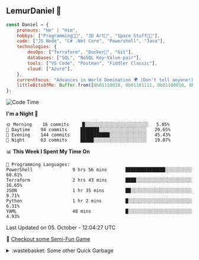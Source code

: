 
## LemurDaniel 👾

```javascript
const Daniel = {
    pronouns: "He" | "Him",
    hobbys: ["Programming🧑‍💻", "3D Art🎨", "Space Stuff🧑‍🚀"],
    code: ["JS Node", "C# .Net Core", "Powershell", "Java"],
    technologies: {
        devOps: ["Terraform", "Docker🐳", "Git"],
        databases: ["SQL", "NoSQL Key-Value-pair"],
        tools: ["VS Code", "Postman", "Fiddler Classic"],
        cloud: ["Azure"],
    },
    currentFocus: "Advances in World Domination 🌍 (Don't tell anyone!)",
    littleBitsOfMe: Buffer.from([0b01110010, 0b01101111, 0b01100010, 0b01101111, 0b01110100])
};
```

<!--START_SECTION:waka-->
![Code Time](http://img.shields.io/badge/Code%20Time-463%20hrs%2025%20mins-blue)

**I'm a Night 🦉** 

```text
🌞 Morning    16 commits     █░░░░░░░░░░░░░░░░░░░░░░░░   5.05% 
🌆 Daytime    94 commits     ███████░░░░░░░░░░░░░░░░░░   29.65% 
🌃 Evening    144 commits    ███████████░░░░░░░░░░░░░░   45.43% 
🌙 Night      63 commits     █████░░░░░░░░░░░░░░░░░░░░   19.87%

```


📊 **This Week I Spent My Time On** 

```text
💬 Programming Languages: 
PowerShell               9 hrs 56 mins       ███████████████░░░░░░░░░░   60.61% 
Terraform                2 hrs 43 mins       ████░░░░░░░░░░░░░░░░░░░░░   16.65% 
JSON                     1 hr 35 mins        ██░░░░░░░░░░░░░░░░░░░░░░░   9.71% 
Python                   1 hr 2 mins         █░░░░░░░░░░░░░░░░░░░░░░░░   6.31% 
YAML                     48 mins             █░░░░░░░░░░░░░░░░░░░░░░░░   4.93%

```


 Last Updated on 05. October - 12:04:27 UTC
<!--END_SECTION:waka-->

👾 [Checkout some Semi-Fun Game](https://lemurdaniel.github.io/DEMO__react-github-pages-test/)

<details>
  <summary>:wastebasket: Some other Quick Garbage</summary>
  
  - 🎆 [Fireworks](https://editor.p5js.org/DanielL/full/3Q-JY7VGG)
  - 📐 [Sin/Cos Visualisation](https://editor.p5js.org/DanielL/full/Z4zcGhwxK)
  - 🎉 [Seek and Evade](https://editor.p5js.org/DanielL/full/EBHVYNqTJ)
  - 💥 [Recursive Explosions](https://editor.p5js.org/DanielL/full/enkxbZWm1)
  - 🚀 [Primitive Arrival with PID](https://editor.p5js.org/DanielL/full/3Q_k9lUO8)
  - 👾 [Vector Thrust](https://editor.p5js.org/DanielL/full/z8Mqzazzs)
  - 🌀 [Weird Spirals](https://editor.p5js.org/DanielL/full/VqfTl5l-k)
  - 🎨 [old badish attempt at HSL-Picker (not working properly)](https://editor.p5js.org/DanielL/full/GUeuo8r6d)

</details>
